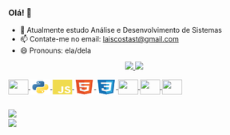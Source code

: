 ### Olá! 👋

- 🌱 Atualmente estudo Análise e Desenvolvimento de Sistemas 
- 📫 Contate-me no email: laiscostast@gmail.com
- 😄 Pronouns: ela/dela

<div align="center">
  <a href="https://github.com/laisst">
  <img height="180em" src="https://github-readme-stats.vercel.app/api?username=laisst&show_icons=true&theme=dracula&include_all_commits=true&count_private=true"/>
  <img height="180em" src="https://github-readme-stats.vercel.app/api/top-langs/?username=laisst&layout=compact&langs_count=7&theme=dracula"/>
</div>
  
<div style="display: inline_block"><br>
  <img align="center"  height="30" width="40" src="https://cdn.jsdelivr.net/gh/devicons/devicon/icons/java/java-original.svg">
  <img align="center"  height="30" width="40" src="https://raw.githubusercontent.com/devicons/devicon/master/icons/python/python-original.svg">
  <img align="center"  height="30" width="40" src="https://raw.githubusercontent.com/devicons/devicon/master/icons/javascript/javascript-plain.svg">
  <img align="center"  height="30" width="40" src="https://raw.githubusercontent.com/devicons/devicon/master/icons/html5/html5-original.svg">
  <img align="center"  height="30" width="40" src="https://raw.githubusercontent.com/devicons/devicon/master/icons/css3/css3-original.svg">
  <img align="center"  height="30" width="40" src="https://cdn.jsdelivr.net/gh/devicons/devicon/icons/angularjs/angularjs-original.svg">
  <img align="center"  height="30" width="40" src="https://cdn.jsdelivr.net/gh/devicons/devicon/icons/git/git-original.svg">
  <img align="center"  height="30" width="40" src="https://cdn.jsdelivr.net/gh/devicons/devicon/icons/postgresql/postgresql-original.svg">
  
  ##
  
  <div>
  <a href="https://www.linkedin.com/in/lais-costa-santos-teixeira/" target="_blank"><img src="https://img.shields.io/badge/-LinkedIn-%230077B5?style=for-the-badge&logo=linkedin&logoColor=white" target="_blank"></a> 
  </div>
    <a href="https://www.instagram.com/lais.st/" target="_blank"><img src="https://img.shields.io/badge/-Instagram-%23E4405F?style=for-the-badge&logo=instagram&logoColor=white" target="_blank"></a>
</div>
